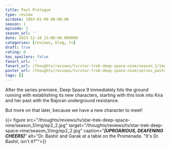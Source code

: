 ```yaml
---
title: Past Prologue
type: review
airdate: 1993-01-09 00:00:00
season: 1
episode: 3
season_url: ''
date: 2023-12-18 23:00:00.000000
categories: [reviews, blog, tv]
draft: true
rating: 0
has_spoilers: false
fanart_url: ''
fanart_url: /thoughts/reviews/tv/star-trek-deep-space-nine/season_1/img/ep2_1.png
poster_url: /thoughts/reviews/tv/star-trek-deep-space-nine/series_poster.jpg
tags: []
---
```


After the series premiere, Deep Space 9 immediately hits the ground running with establishing its new characters, starting with this look into Kira and her past with the Bajoran underground resistance.

But more on that later, because we have a new character to meet!

{{< figure
    src="/thoughts/reviews/tv/star-trek-deep-space-nine/season_1/img/ep2_2.jpg"
    target="/thoughts/reviews/tv/star-trek-deep-space-nine/season_1/img/ep2_2.jpg"
    caption="***[UPROARIOUS, DEAFENING CHEERS]***"
    alt="Dr. Bashir and Garak at a table on the Promenade. \"It's Dr. Bashir, isn't it?\"">}}